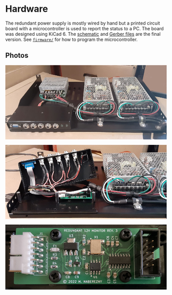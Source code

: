 # Hardware

The redundant power supply is mostly wired by hand but a printed circuit board with a microcontroller is used to report the status to a PC.  The board was designed using KiCad 6.  The [schematic](./schematic.pdf) and [Gerber files](./gerbers.zip) are the final version.  See [`firmware/`](../firmware) for how to program the microcontroller.

## Photos

[![Photo](./photos/supply-small.jpg)](./photos/supply-large.jpg)

[![Photo](./photos/box-small.jpg)](./photos/box-large.jpg)

[![Photo](./photos/pcb-small.jpg)](./photos/pcb-large.jpg)
